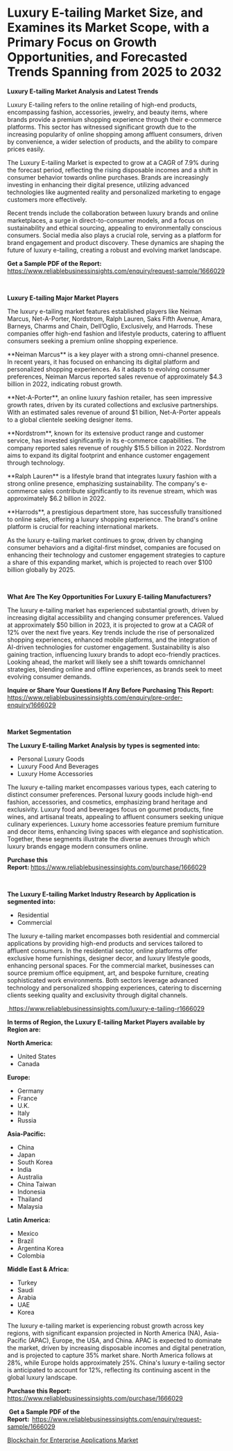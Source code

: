 <p><h1>Luxury E-tailing Market Size, and Examines its Market Scope, with a Primary Focus on Growth Opportunities, and Forecasted Trends Spanning from 2025 to 2032</h1></p><p><strong>Luxury E-tailing Market Analysis and Latest Trends</strong></p>
<p><p>Luxury E-tailing refers to the online retailing of high-end products, encompassing fashion, accessories, jewelry, and beauty items, where brands provide a premium shopping experience through their e-commerce platforms. This sector has witnessed significant growth due to the increasing popularity of online shopping among affluent consumers, driven by convenience, a wider selection of products, and the ability to compare prices easily.</p><p>The Luxury E-tailing Market is expected to grow at a CAGR of 7.9% during the forecast period, reflecting the rising disposable incomes and a shift in consumer behavior towards online purchases. Brands are increasingly investing in enhancing their digital presence, utilizing advanced technologies like augmented reality and personalized marketing to engage customers more effectively.</p><p>Recent trends include the collaboration between luxury brands and online marketplaces, a surge in direct-to-consumer models, and a focus on sustainability and ethical sourcing, appealing to environmentally conscious consumers. Social media also plays a crucial role, serving as a platform for brand engagement and product discovery. These dynamics are shaping the future of luxury e-tailing, creating a robust and evolving market landscape.</p></p>
<p><strong>Get a Sample PDF of the Report:&nbsp;</strong> <a href="https://www.reliablebusinessinsights.com/enquiry/request-sample/1666029?utm_campaign=3101&utm_medium=2&utm_source=Github&utm_content=ia&utm_term=09032025&utm_id=luxury-e-tailing">https://www.reliablebusinessinsights.com/enquiry/request-sample/1666029</a></p>
<p>&nbsp;</p>
<p><strong>Luxury E-tailing Major Market Players</strong></p>
<p><p>The luxury e-tailing market features established players like Neiman Marcus, Net-A-Porter, Nordstrom, Ralph Lauren, Saks Fifth Avenue, Amara, Barneys, Charms and Chain, Dell’Oglio, Exclusively, and Harrods. These companies offer high-end fashion and lifestyle products, catering to affluent consumers seeking a premium online shopping experience.</p><p>**Neiman Marcus** is a key player with a strong omni-channel presence. In recent years, it has focused on enhancing its digital platform and personalized shopping experiences. As it adapts to evolving consumer preferences, Neiman Marcus reported sales revenue of approximately $4.3 billion in 2022, indicating robust growth.</p><p>**Net-A-Porter**, an online luxury fashion retailer, has seen impressive growth rates, driven by its curated collections and exclusive partnerships. With an estimated sales revenue of around $1 billion, Net-A-Porter appeals to a global clientele seeking designer items.</p><p>**Nordstrom**, known for its extensive product range and customer service, has invested significantly in its e-commerce capabilities. The company reported sales revenue of roughly $15.5 billion in 2022. Nordstrom aims to expand its digital footprint and enhance customer engagement through technology.</p><p>**Ralph Lauren** is a lifestyle brand that integrates luxury fashion with a strong online presence, emphasizing sustainability. The company's e-commerce sales contribute significantly to its revenue stream, which was approximately $6.2 billion in 2022.</p><p>**Harrods**, a prestigious department store, has successfully transitioned to online sales, offering a luxury shopping experience. The brand's online platform is crucial for reaching international markets.</p><p>As the luxury e-tailing market continues to grow, driven by changing consumer behaviors and a digital-first mindset, companies are focused on enhancing their technology and customer engagement strategies to capture a share of this expanding market, which is projected to reach over $100 billion globally by 2025.</p></p>
<p>&nbsp;</p>
<p><strong>What Are The Key Opportunities For Luxury E-tailing Manufacturers?</strong></p>
<p><p>The luxury e-tailing market has experienced substantial growth, driven by increasing digital accessibility and changing consumer preferences. Valued at approximately $50 billion in 2023, it is projected to grow at a CAGR of 12% over the next five years. Key trends include the rise of personalized shopping experiences, enhanced mobile platforms, and the integration of AI-driven technologies for customer engagement. Sustainability is also gaining traction, influencing luxury brands to adopt eco-friendly practices. Looking ahead, the market will likely see a shift towards omnichannel strategies, blending online and offline experiences, as brands seek to meet evolving consumer demands.</p></p>
<p><strong>Inquire or Share Your Questions If Any Before Purchasing This Report:</strong> <a href="https://www.reliablebusinessinsights.com/enquiry/pre-order-enquiry/1666029?utm_campaign=3101&utm_medium=2&utm_source=Github&utm_content=ia&utm_term=09032025&utm_id=luxury-e-tailing">https://www.reliablebusinessinsights.com/enquiry/pre-order-enquiry/1666029</a></p>
<p>&nbsp;</p>
<p><strong>Market Segmentation</strong></p>
<p><strong>The Luxury E-tailing Market Analysis by types is segmented into:</strong></p>
<p><ul><li>Personal Luxury Goods</li><li>Luxury Food And Beverages</li><li>Luxury Home Accessories</li></ul></p>
<p><p>The luxury e-tailing market encompasses various types, each catering to distinct consumer preferences. Personal luxury goods include high-end fashion, accessories, and cosmetics, emphasizing brand heritage and exclusivity. Luxury food and beverages focus on gourmet products, fine wines, and artisanal treats, appealing to affluent consumers seeking unique culinary experiences. Luxury home accessories feature premium furniture and decor items, enhancing living spaces with elegance and sophistication. Together, these segments illustrate the diverse avenues through which luxury brands engage modern consumers online.</p></p>
<p><strong>Purchase this Report:&nbsp;</strong><a href="https://www.reliablebusinessinsights.com/purchase/1666029?utm_campaign=3101&utm_medium=2&utm_source=Github&utm_content=ia&utm_term=09032025&utm_id=luxury-e-tailing">https://www.reliablebusinessinsights.com/purchase/1666029</a></p>
<p>&nbsp;</p>
<p><strong>The Luxury E-tailing Market Industry Research by Application is segmented into:</strong></p>
<p><ul><li>Residential</li><li>Commercial</li></ul></p>
<p><p>The luxury e-tailing market encompasses both residential and commercial applications by providing high-end products and services tailored to affluent consumers. In the residential sector, online platforms offer exclusive home furnishings, designer decor, and luxury lifestyle goods, enhancing personal spaces. For the commercial market, businesses can source premium office equipment, art, and bespoke furniture, creating sophisticated work environments. Both sectors leverage advanced technology and personalized shopping experiences, catering to discerning clients seeking quality and exclusivity through digital channels.</p></p>
<p><a href="https://www.reliablebusinessinsights.com/luxury-e-tailing-r1666029?utm_campaign=3101&utm_medium=2&utm_source=Github&utm_content=ia&utm_term=09032025&utm_id=luxury-e-tailing">&nbsp;https://www.reliablebusinessinsights.com/luxury-e-tailing-r1666029</a></p>
<p><strong>In terms of Region, the Luxury E-tailing Market Players available by Region are:</strong></p>
<p>
    <p> <strong> North America: </strong>
        <ul>
            <li>United States</li>
            <li>Canada</li>
        </ul>
        </p> 
    <p> <strong> Europe: </strong>
        <ul>
            <li>Germany</li>
            <li>France</li>
            <li>U.K.</li>
            <li>Italy</li>
            <li>Russia</li>
        </ul>
        </p> 
    <p> <strong> Asia-Pacific: </strong>
        <ul>
            <li>China</li>
            <li>Japan</li>
            <li>South Korea</li>
            <li>India</li>
            <li>Australia</li>
            <li>China Taiwan</li>
            <li>Indonesia</li>
            <li>Thailand</li>
            <li>Malaysia</li>
        </ul>
        </p> 
    <p> <strong> Latin America: </strong>
        <ul>
            <li>Mexico</li>
            <li>Brazil</li>
            <li>Argentina Korea</li>
            <li>Colombia</li>
        </ul>
        </p> 
    <p> <strong> Middle East & Africa: </strong>
        <ul>
            <li>Turkey</li>
            <li>Saudi</li>
            <li>Arabia</li>
            <li>UAE</li>
            <li>Korea</li>
        </ul>
    </p>
    </p>
<p><p>The luxury e-tailing market is experiencing robust growth across key regions, with significant expansion projected in North America (NA), Asia-Pacific (APAC), Europe, the USA, and China. APAC is expected to dominate the market, driven by increasing disposable incomes and digital penetration, and is projected to capture 35% market share. North America follows at 28%, while Europe holds approximately 25%. China's luxury e-tailing sector is anticipated to account for 12%, reflecting its continuing ascent in the global luxury landscape.</p></p>
<p><strong>Purchase this Report: </strong><a href="https://www.reliablebusinessinsights.com/purchase/1666029?utm_campaign=3101&utm_medium=2&utm_source=Github&utm_content=ia&utm_term=09032025&utm_id=luxury-e-tailing">https://www.reliablebusinessinsights.com/purchase/1666029</a></p>
<p>&nbsp;<strong>Get a Sample PDF of the Report:&nbsp;&nbsp;</strong><a href="https://www.reliablebusinessinsights.com/enquiry/request-sample/1666029?utm_campaign=3101&utm_medium=2&utm_source=Github&utm_content=ia&utm_term=09032025&utm_id=luxury-e-tailing">https://www.reliablebusinessinsights.com/enquiry/request-sample/1666029</a></p>
<p><strong></strong></p>
<p><p><a href="https://github.com/nkbaroga/Market-Research-Report-List-1/blob/main/blockchain-for-enterprise-applications-market.md?utm_campaign=3101&utm_medium=2&utm_source=Github&utm_content=ia&utm_term=09032025&utm_id=luxury-e-tailing">Blockchain for Enterprise Applications Market</a></p></p>